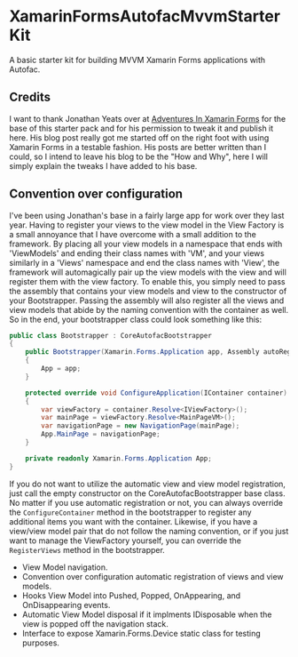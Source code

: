 # XamarinFormsAutofacMvvmStarterKitA basic starter kit for building MVVM Xamarin Forms applications with Autofac.## CreditsI want to thank Jonathan Yeats over at [Adventures In Xamarin Forms](http://adventuresinxamarinforms.com/2014/11/) for the base of this starter pack and for his permission to tweak it and publish it here.  His blog post really got me started off on the right foot with using Xamarin Forms in a testable fashion.  His posts are better written than I could, so I intend to leave his blog to be the "How and Why", here I will simply explain the tweaks I have added to his base.## Convention over configurationI've been using Jonathan's base in a fairly large app for work over they last year.  Having to register your views to the view model in the View Factory is a small annoyance that I have overcome with a small addition to the framework.  By placing all your view models in a namespace that ends with 'ViewModels' and ending their class names with 'VM', and your views similarly in a 'Views' namespace and end the class names with 'View', the framework will automagically pair up the view models with the view and will register them with the view factory.  To enable this, you simply need to pass the assembly that contains your view models and view to the constructor of your Bootstrapper.  Passing the assembly will also register all the views and view models that abide by the naming convention with the container as well.  So in the end, your bootstrapper class could look something like this:```csharppublic class Bootstrapper : CoreAutofacBootstrapper{	public Bootstrapper(Xamarin.Forms.Application app, Assembly autoRegisterAssembly) : base(autoRegisterAssembly)	{		App = app;	}	protected override void ConfigureApplication(IContainer container)	{		var viewFactory = container.Resolve<IViewFactory>();		var mainPage = viewFactory.Resolve<MainPageVM>();		var navigationPage = new NavigationPage(mainPage);		App.MainPage = navigationPage;	}	private readonly Xamarin.Forms.Application App;}```If you do not want to utilize the automatic view and view model registration, just call the empty constructor on the CoreAutofacBootstrapper base class.  No matter if you use automatic registration or not, you can always override the ```ConfigureContainer``` method in the bootstrapper to register any additional items you want with the container.  Likewise, if you have a view/view model pair that do not follow the naming convention, or if you just want to manage the ViewFactory yourself, you can override the ```RegisterViews``` method in the bootstrapper.- View Model navigation.- Convention over configuration automatic registration of views and view models.- Hooks View Model into Pushed, Popped, OnAppearing, and OnDisappearing events.- Automatic View Model disposal if it implments IDisposable when the view is popped off the navigation stack.- Interface to expose Xamarin.Forms.Device static class for testing purposes.